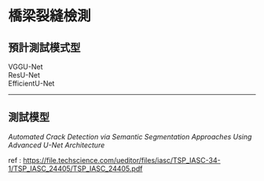 # 橋梁裂縫檢測

## 預計測試模式型  
VGGU-Net  
ResU-Net   
EfficientU-Net  
  
  

---
## 測試模型
*Automated Crack Detection via Semantic Segmentation Approaches Using
Advanced U-Net Architecture*

ref : https://file.techscience.com/ueditor/files/iasc/TSP_IASC-34-1/TSP_IASC_24405/TSP_IASC_24405.pdf  

